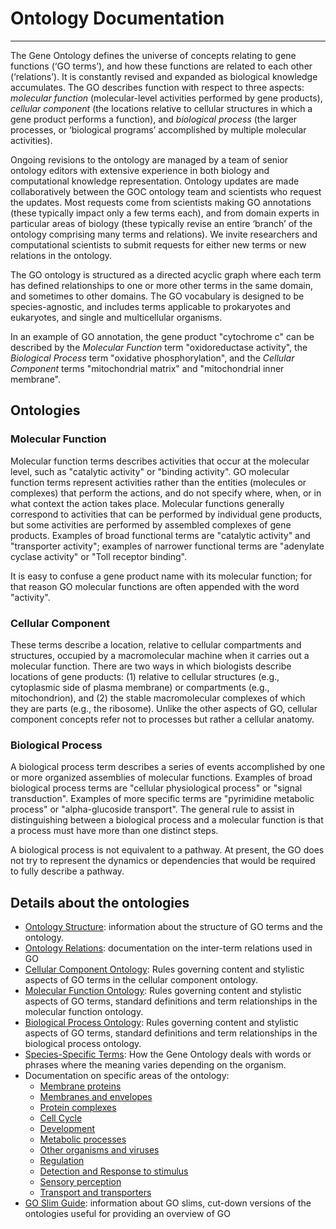 # Ontology Documentation
---

The Gene Ontology defines the universe of concepts relating to gene functions (‘GO terms’), and how these functions are related to each other (‘relations’). It is constantly revised and expanded as biological knowledge accumulates. The GO describes function with respect to three aspects: *molecular function* (molecular-level activities performed by gene products), *cellular component* (the locations relative to cellular structures in which a gene product performs a function), and *biological process* (the larger processes, or ‘biological programs’ accomplished by multiple molecular activities).

Ongoing revisions to the ontology are managed by a team of senior ontology editors with extensive experience in both biology and computational knowledge representation. Ontology updates are made collaboratively between the GOC ontology team and scientists who request the updates. Most requests come from scientists making GO annotations (these typically impact only a few terms each), and from domain experts in particular areas of biology (these typically revise an entire ‘branch’ of the ontology comprising many terms and relations). We invite researchers and computational scientists to submit requests for either new terms or new relations in the ontology.

The GO ontology is structured as a directed acyclic graph where each term has defined relationships to one or more other terms in the same domain, and sometimes to other domains. The GO vocabulary is designed to be species-agnostic, and includes terms applicable to prokaryotes and eukaryotes, and single and multicellular organisms.

In an example of GO annotation, the gene product "cytochrome c" can be described by the *Molecular Function* term "oxidoreductase activity", the *Biological Process* term "oxidative phosphorylation", and the *Cellular Component* terms "mitochondrial matrix" and "mitochondrial inner membrane".

## Ontologies
### Molecular Function
Molecular function terms describes activities that occur at the molecular level, such as "catalytic activity" or "binding activity". GO molecular function terms represent activities rather than the entities (molecules or complexes) that perform the actions, and do not specify where, when, or in what context the action takes place. Molecular functions generally correspond to activities that can be performed by individual gene products, but some activities are performed by assembled complexes of gene products. Examples of broad functional terms are "catalytic activity" and "transporter activity"; examples of narrower functional terms are "adenylate cyclase activity" or "Toll receptor binding".

It is easy to confuse a gene product name with its molecular function; for that reason GO molecular functions are often appended with the word "activity".

### Cellular Component
These terms describe a location, relative to cellular compartments and structures, occupied by a macromolecular machine when it carries out a molecular function. There are two ways in which biologists describe locations of gene products: (1) relative to cellular structures (e.g., cytoplasmic side of plasma membrane) or compartments (e.g., mitochondrion), and (2) the stable macromolecular complexes of which they are parts (e.g., the ribosome). Unlike the other aspects of GO, cellular component concepts refer not to processes but rather a cellular anatomy.

### Biological Process
A biological process term describes a series of events accomplished by one or more organized assemblies of molecular functions. Examples of broad biological process terms are "cellular physiological process" or "signal transduction". Examples of more specific terms are "pyrimidine metabolic process" or "alpha-glucoside transport". The general rule to assist in distinguishing between a biological process and a molecular function is that a process must have more than one distinct steps.

A biological process is not equivalent to a pathway. At present, the GO does not try to represent the dynamics or dependencies that would be required to fully describe a pathway.

## Details about the ontologies
* [Ontology Structure](http://geneontology.org/page/ontology-structure): information about the structure of GO terms and the ontology.
* [Ontology Relations](http://geneontology.org/page/ontology-relations): documentation on the inter-term relations used in GO
* [Cellular Component Ontology](http://geneontology.org/page/cellular-component-ontology-guidelines): Rules governing content and stylistic aspects of GO terms in the cellular component ontology.
* [Molecular Function Ontology](http://geneontology.org/page/molecular-function-ontology-guidelines): Rules governing content and stylistic aspects of GO terms, standard definitions and term relationships in the molecular function ontology.
* [Biological Process Ontology](http://geneontology.org/page/biological-process-ontology-guidelines): Rules governing content and stylistic aspects of GO terms, standard definitions and term relationships in the biological process ontology.
* [Species-Specific Terms](http://geneontology.org/page/species-specific-terms): How the Gene Ontology deals with words or phrases where the meaning varies depending on the organism.
* Documentation on specific areas of the ontology:
    * [Membrane proteins](http://geneontology.org/page/membrane-proteins)
    * [Membranes and envelopes](http://geneontology.org/page/membranes-and-envelopes)
    * [Protein complexes](http://geneontology.org/page/protein-complexes)
    * [Cell Cycle](http://geneontology.org/page/cell-cycle)
    * [Development](http://geneontology.org/page/development)
    * [Metabolic processes](http://geneontology.org/page/metabolic-process)
    * [Other organisms and viruses](http://geneontology.org/page/other-organisms-and-viruses)
    * [Regulation](http://geneontology.org/page/regulation)
    * [Detection and Response to stimulus](http://geneontology.org/page/detection-and-response-stimulus)
    * [Sensory perception](http://geneontology.org/page/sensory-perception)
    * [Transport and transporters](http://geneontology.org/page/transport-and-transporters)
* [GO Slim Guide](http://geneontology.org/page/go-slim-and-subset-guide): information about GO slims, cut-down versions of the ontologies useful for providing an overview of GO
